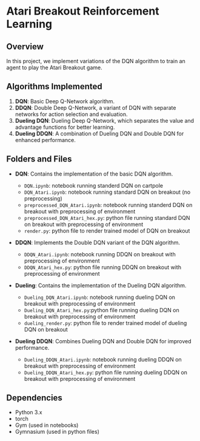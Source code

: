 # Atari Breakout Reinforcement Learning

## Overview

In this project, we implement variations of the DQN algorithm to train an agent to play the Atari Breakout game.

## Algorithms Implemented

1. **DQN**: Basic Deep Q-Network algorithm.
2. **DDQN**: Double Deep Q-Network, a variant of DQN with separate networks for action selection and evaluation.
3. **Dueling DQN**: Dueling Deep Q-Network, which separates the value and advantage functions for better learning.
4. **Dueling DDQN**: A combination of Dueling DQN and Double DQN for enhanced performance.

## Folders and Files

- **DQN**: Contains the implementation of the basic DQN algorithm.
  - `DQN.ipynb`: notebook running standerd DQN on cartpole
  - `DQN_Atari.ipynb`: notebook running standard DQN on breakout (no preprocessing)
  - `preprocessed_DQN_Atari.ipynb`: notebook running standerd DQN on breakout with preprocessing of environment
  - `preprocessed_DQN_Atari_hex.py`: python file running standard DQN on breakout with preprocessing of environment
  - `render.py`: python file to render trained model of DQN on breakout

- **DDQN**: Implements the Double DQN variant of the DQN algorithm.
  - `DDQN_Atari.ipynb`: notebook running DDQN on breakout with preprocessing of environment
  - `DDQN_Atari_hex.py`: python file running DDQN on breakout with preprocessing of environment

- **Dueling**: Contains the implementation of the Dueling DQN algorithm.
  - `Dueling_DQN_Atari.ipynb`: notebook running dueling DQN on breakout with preprocessing of environment
  - `Dueling_DQN_Atari_hex.py`:python file running dueling DQN on breakout with preprocessing of environment
  - `dueling_render.py`: python file to render trained model of dueling DQN on breakout

- **Dueling DDQN**: Combines Dueling DQN and Double DQN for improved performance.
  - `Dueling_DDQN_Atari.ipynb`: notebook running dueling DDQN on breakout with preprocessing of environment
  - `Dueling_DDQN_Atari_hex.py`: python file running dueling DDQN on breakout with preprocessing of environment

## Dependencies

- Python 3.x
- torch
- Gym (used in notebooks)
- Gymnasium (used in python files)
